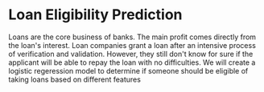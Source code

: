 # Loan Eligibility Prediction
Loans are the core business of banks. The main profit comes directly from the loan's interest. Loan companies grant a loan after an intensive process of verification and validation. However, they still don't know for sure if the applicant will be able to repay the loan with no difficulties.
We will create a logistic regeression model to determine if someone should be eligible of taking loans based on different features
